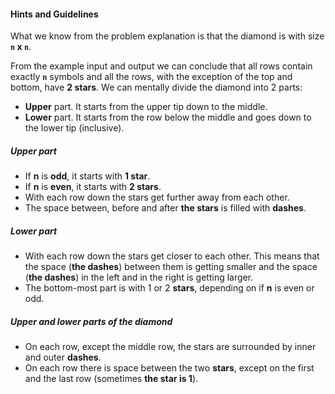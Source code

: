 #### Hints and Guidelines

What we know from the problem explanation is that the diamond is with size **`n` x `n`**.

From the example input and output we can conclude that all rows contain exactly **`n`** symbols and all the rows, with the exception of the top and bottom, have **2 stars**. We can mentally divide the diamond into 2 parts:
* **Upper** part. It starts from the upper tip down to the middle.
* **Lower** part. It starts from the row below the middle and goes down to the lower tip (inclusive).

##### Upper part
* If **n** is **odd**, it starts with **1 star**.
* If **n** is **even**, it starts with **2 stars**.
* With each row down the stars get further away from each other.
* The space between, before and after **the stars** is filled with **dashes**.

##### Lower part
* With each row down the stars get closer to each other. This means that the space (**the dashes**) between them is getting smaller and the space (**the dashes**) in the left and in the right is getting larger.
* The bottom-most part is with 1 or 2 **stars**, depending on if **n** is even or odd.

##### Upper and lower parts of the diamond
* On each row, except the middle row, the stars are surrounded by inner and outer **dashes**.
* On each row there is space between the two **stars**, except on the first and the last row (sometimes **the star is 1**).
